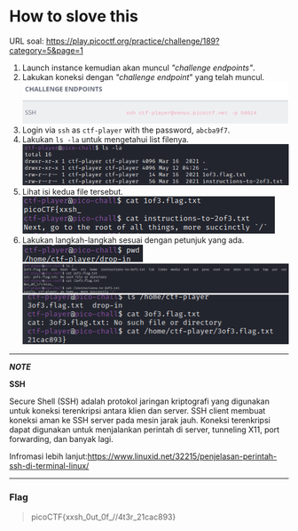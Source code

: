 # How to slove this

URL soal: https://play.picoctf.org/practice/challenge/189?category=5&page=1

1. Launch instance kemudian akan muncul *"challenge endpoints"*.
2. Lakukan koneksi dengan *"challenge endpoint*" yang telah muncul.<br>
![gambar1](image/gambar1)
3. Login via `ssh` as `ctf-player` with the password, `abcba9f7`.
4. Lakukan `ls -la` untuk mengetahui list filenya.<br>
![gambar2](image/gambar2.png)
5. Lihat isi kedua file tersebut.<br>
![gambar3](image/gambar3.png)
6. Lakukan langkah-langkah sesuai dengan petunjuk yang ada.<br>
![gambar4](image/gambar4.png)<br>
![gambar5](image/gambar5.png)<br>
![gambar6](image/gambar6.png)<br>

<hr>
<i><b>NOTE</b></i><br>

 **SSH**

 Secure Shell (SSH) adalah protokol jaringan kriptografi yang digunakan untuk koneksi terenkripsi antara klien dan server. SSH client membuat koneksi aman ke SSH server pada mesin jarak jauh. Koneksi terenkripsi dapat digunakan untuk menjalankan perintah di server, tunneling X11, port forwarding, dan banyak lagi.

 Infromasi lebih lanjut:https://www.linuxid.net/32215/penjelasan-perintah-ssh-di-terminal-linux/
<hr>

### Flag
>picoCTF{xxsh_0ut_0f_\/\/4t3r_21cac893}
